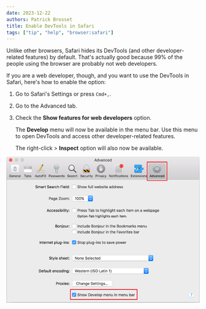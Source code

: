 ```yaml
---
date: 2023-12-22
authors: Patrick Brosset
title: Enable DevTools in Safari
tags: ["tip", "help", "browser:safari"]
---
```

Unlike other browsers, Safari hides its DevTools (and other developer-related features) by default. That's actually good because 99% of the people using the browser are probably not web developers.

If you are a web developer, though, and you want to use the DevTools in Safari, here's how to enable the option:

1. Go to Safari's Settings or press `Cmd+,`.

1. Go to the Advanced tab.

1. Check the **Show features for web developers** option.

   The **Develop** menu will now be available in the menu bar. Use this menu to open DevTools and access other developer-related features.

   The right-click > **Inspect** option will also now be available.

![Safari's Preferences, the Advanced tab shows the Show Developer menu in menu bar option](../../assets/img/enable-safari-devtools.png)
